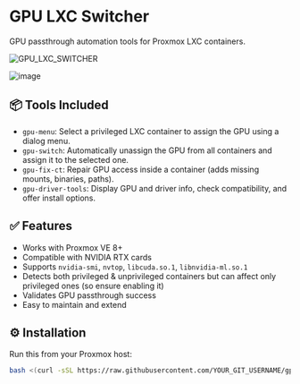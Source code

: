 # GPU LXC Switcher

GPU passthrough automation tools for Proxmox LXC containers.


![GPU_LXC_SWITCHER](https://github.com/user-attachments/assets/d8ba4af1-ffbb-49a6-a3fe-7394d9ea018a)


![image](https://github.com/user-attachments/assets/e30e7867-b287-4a73-885a-bb70f66b2aa2)


## 📦 Tools Included

- `gpu-menu`: Select a privileged LXC container to assign the GPU using a dialog menu.
- `gpu-switch`: Automatically unassign the GPU from all containers and assign it to the selected one.
- `gpu-fix-ct`: Repair GPU access inside a container (adds missing mounts, binaries, paths).
- `gpu-driver-tools`: Display GPU and driver info, check compatibility, and offer install options.

## ✅ Features

- Works with Proxmox VE 8+
- Compatible with NVIDIA RTX cards
- Supports `nvidia-smi`, `nvtop`, `libcuda.so.1`, `libnvidia-ml.so.1`
- Detects both privileged & unprivileged containers but can affect only privileged ones (so ensure enabling it)
- Validates GPU passthrough success
- Easy to maintain and extend

## ⚙️ Installation

Run this from your Proxmox host:

```bash
bash <(curl -sSL https://raw.githubusercontent.com/YOUR_GIT_USERNAME/gpu-lxc-switcher/main/install.sh)
